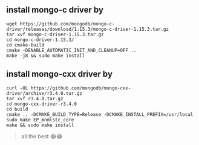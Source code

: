 ## install mongo-c driver by
```
wget https://github.com/mongodb/mongo-c-driver/releases/download/1.15.3/mongo-c-driver-1.15.3.tar.gz
tar xvf mongo-c-driver-1.15.3.tar.gz
cd mongo-c-driver-1.15.3/
cd cmake-build
cmake -DENABLE_AUTOMATIC_INIT_AND_CLEANUP=OFF ..
make -j8 && sudo make install
```

## install mongo-cxx driver by
```
curl -OL https://github.com/mongodb/mongo-cxx-driver/archive/r3.4.0.tar.gz
tar xvf r3.4.0.tar.gz
cd mongo-cxx-driver-r3.4.0
cd build
cmake .. -DCMAKE_BUILD_TYPE=Release -DCMAKE_INSTALL_PREFIX=/usr/local
sudo make EP_mnmlstc_core
make && sudo make install
```

> all the best 😂😂
